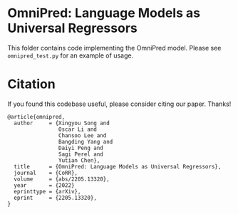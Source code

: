 # OmniPred: Language Models as Universal Regressors
This folder contains code implementing the OmniPred model. Please see `omnipred_test.py` for an example of usage.

# Citation
If you found this codebase useful, please consider citing our paper. Thanks!

```
@article{omnipred,
  author     = {Xingyou Song and
                Oscar Li and
                Chansoo Lee and
                Bangding Yang and
                Daiyi Peng and
                Sagi Perel and
                Yutian Chen},
  title      = {OmniPred: Language Models as Universal Regressors},
  journal    = {CoRR},
  volume     = {abs/2205.13320},
  year       = {2022}
  eprinttype = {arXiv},
  eprint     = {2205.13320},
}
```